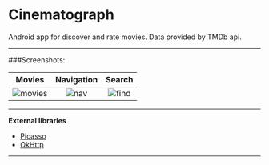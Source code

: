 # Cinematograph
Android app for discover and rate movies. Data provided by TMDb api.

***
###Screenshots:	

 Movies           		              | Navigation			          | Search
:------------------------------------:|:-----------------------------:|:-------------------------------:
![movies](https://github.com/kreatimont/android-tmdb/blob/master/preview/scr_movies.png)     |![nav](https://github.com/kreatimont/android-tmdb/blob/master/preview/scr_nav.png)    |![find](https://github.com/kreatimont/android-tmdb/blob/master/preview/scr_find.png)

<!--
**Grid view**
![scr_grid](https://github.com/kreatimont/android-tmdb/blob/master/preview/scr_grid.png)
-->
***

**External libraries**

* [Picasso](http://square.github.io/picasso/)
* [OkHttp](http://square.github.io/okhttp/)

***

